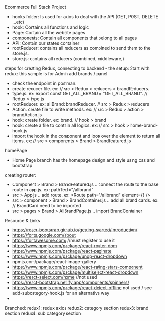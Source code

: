 Ecommerce Full Stack Project

- hooks folder: Is used for axios to deal with the API (GET, POST, DELETE ...etc)
- hook: Contains all functions and logic
- Page: Contain all the website pages
- components: Contain all components that belong to all pages
- API: Contain our states container
- rootReducer: contains all reducers as combined to send them to the store.js.
- store.js: contains all reducers (combined, middleware,)


steps for creating Redux, connecting to backend - the setup:
Start with redux: this sample is for Admin add brands / panel
- check the endpoint in postman.
- create reducer file. ex: // src > Redux > reducers > brandReducers.
- type.js. ex: export const GET_ALL_BRAND = "GET_ALL_BRAND".  // Redux > type.js
- rootReducer. ex: allBrand: brandReducer. // src > Redux > reducers
- Action. create file to write methods. ex:  // src > Redux > action > brandAction.js
- hook: create folder. ex: brand. // hook > brand
- hook: create a file to contain all logics. ex: // src > hook > home-brand-hook.js
- import the hook in the component and loop over the element to return all items. ex: // src > components > Brand > Brandfeatured.js




homePage
- Home Page branch has the homepage design and style using css and bootstrap

creating router:
- Component > Brand > BrandFeatured.js .. connect the route to the base route in app.js. ex: pathText="/allbrand"
- src > App.js .. add route. ex: <Route path="/allbrand" element={<AllBrandPage />} />
- src > component > Brand > BrandContainer.js .. add all brand cards. ex: <BrandCard img={brand1} /> // BrandCard need to be imported
- src > pages > Brand > AllBrandPage.js .. import BrandContainer

Resource & Links
- https://react-bootstrap.github.io/getting-started/introduction/
- https://fonts.google.com/about
- https://fontawesome.com/         //must register to use it
- https://www.npmjs.com/package/react-router-dom
- https://www.npmjs.com/package/react-paginate
- https://www.npmjs.com/package/unop-react-dropdown
- npmjs.com/package/react-image-gallery
- https://www.npmjs.com/package/react-rating-stars-component
- https://www.npmjs.com/package/multiselect-react-dropdown
- https://react-select.com/home     //not used
- https://react-bootstrap.netlify.app/components/spinners/    
- https://www.npmjs.com/package/react-detect-offline   not used / see add-subcategory-hook.js for an alternative way
- 




Branched:
redux1: redux axios
redux2: category section
redux3: brand section
redux4: sub category section